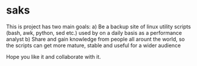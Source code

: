 # saks

This is project has two main goals:
a) Be a backup site of linux utility scripts (bash, awk, python, sed etc.) used by on a daily basis as a performance analyst
b) Share and gain knowledge from people all arount the world, so the scripts can get more mature, stable and useful for a wider audience

Hope you like it and collaborate with it.

